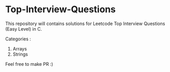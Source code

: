 # Top-Interview-Questions
This repository will contains solutions for Leetcode Top Interview Questions (Easy Level) in C.

Categories :
  1) Arrays
  2) Strings





Feel free to make PR :)
